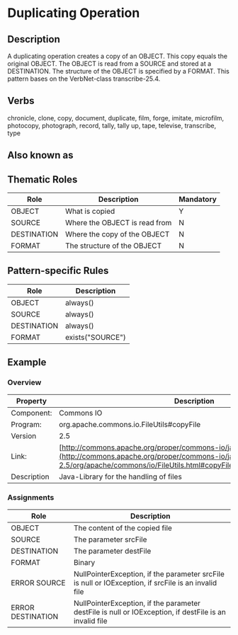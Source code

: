 # Duplicating Operation 

## Description 
A duplicating operation creates a copy of an OBJECT. This copy equals the original OBJECT. The OBJECT is read from a SOURCE and stored at a DESTINATION. The structure of the OBJECT is specified by a FORMAT. This pattern bases on the VerbNet-class transcribe-25.4.

## Verbs
chronicle, clone, copy, document, duplicate, film, forge, imitate, microfilm, photocopy, photograph, record, tally, tally up, tape, televise, transcribe, type

## Also known as


## Thematic Roles

|  Role            | Description                                            |Mandatory
|------------------|--------------------------------------------------------|---------
|OBJECT            | What is copied                                         | Y
|SOURCE            | Where the OBJECT is read from                          | N
|DESTINATION       | Where the copy of the OBJECT                           | N
|FORMAT            | The structure of the OBJECT                            | N

## Pattern-specific Rules

|  Role            | Description                                            
|------------------|--------------------------------------------------------
|OBJECT            | always()
|SOURCE            | always()
|DESTINATION       | always()
|FORMAT            | exists("SOURCE") || exists("DESTINATION")

## Example

### Overview

| Property          | Description
|-------------------|--------------------------------------------------------
|Component:         | Commons IO
|Program:           | org.apache.commons.io.FileUtils#copyFile
|Version            | 2.5
|Link:              | [http://commons.apache.org/proper/commons-io/javadocs/api-2.5/](http://commons.apache.org/proper/commons-io/javadocs/api-2.5/org/apache/commons/io/FileUtils.html#copyFile(java.io.File,%20java.io.File))
|Description        | Java-Library for the handling of files

### Assignments

|  Role             | Description                                            
|-------------------|--------------------------------------------------------
|OBJECT             | The content of the copied file
|SOURCE             | The parameter srcFile
|DESTINATION        | The parameter destFile
|FORMAT             | Binary
|ERROR SOURCE       | NullPointerException, if the parameter srcFile is null or IOException, if srcFile is an invalid file
|ERROR DESTINATION  | NullPointerException, if the parameter destFile is null or IOException, if destFile is an invalid file
